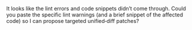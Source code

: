It looks like the lint errors and code snippets didn’t come through. Could you paste the specific lint warnings (and a brief snippet of the affected code) so I can propose targeted unified‑diff patches?